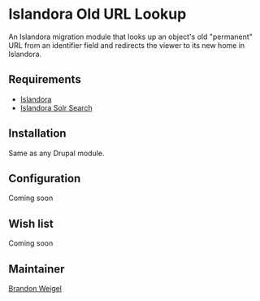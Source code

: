 # Islandora Old URL Lookup

An Islandora migration module that looks up an object's old "permanent" URL from an identifier field and redirects the viewer to its new home in Islandora. 

## Requirements

* [Islandora](https://github.com/Islandora/islandora)
* [Islandora Solr Search](https://github.com/Islandora/islandora_solr_search)

## Installation

Same as any Drupal module.

## Configuration

Coming soon

## Wish list

Coming soon

## Maintainer

[Brandon Weigel](https://github.com/bondjimbond)
